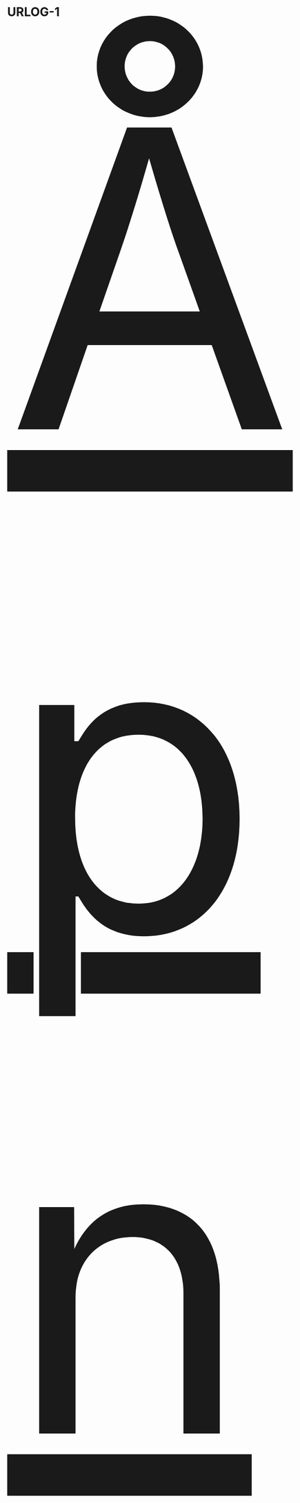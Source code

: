 # URLOG-1

<!--
git add . && git commit -m URLOG && git pull --rebase && git push

mblog create
(gå helt ut av Code for å publisere)
-->

<a href="https://www.my90stv.com/" target="_blank" style="font-size:100vw;">Åpne dør 01</a>
